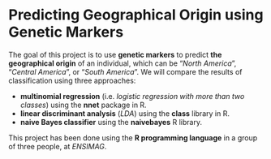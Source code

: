 # Predicting Geographical Origin using Genetic Markers
The goal of this project is to use **genetic markers** to predict **the geographical origin** of an individual, which can be “*North America*”, “*Central America*”, or “*South America*”. We will compare the results of classification using three approaches:
* **multinomial regression** (i.e. *logistic regression with more than two classes*) using the **nnet** package in R. 
* **linear discriminant analysis** (*LDA*) using the **class** library in R.
* **naive Bayes classifier** using the **naivebayes** R library.

This project has been done using the **R programming language** in a group of three people, at *ENSIMAG*.
